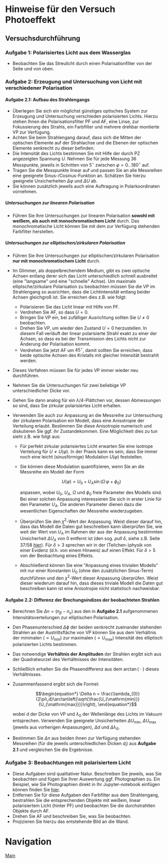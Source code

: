 # Hinweise für den Versuch Photoeffekt

## Versuchsdurchführung

### Aufgabe 1: Polarisiertes Licht aus dem Wasserglas

- Beobachten Sie das Streulicht durch einen Polarisationfilter von der Seite und von oben. 

### Aufgabe 2: Erzeugung und Untersuchung von Licht mit verschiedener Polarisation

#### Aufgabe 2.1: Aufbau des Strahlengangs

- Überlegen Sie sich ein möglichst günstiges optisches System zur Erzeugung und Untersuchung verschieden polarisierten Lichts. Hierzu stehen Ihnen die Polarisationsfilter PF und AF, eine Linse, zur Fokussierung des Strahls, ein Farbfilter und mehrere drehbar montierte VP zur Verfügung. 
- Achten Sie beim Strahlengang darauf, dass sich die Mitten der optischen Elemente auf der Strahlachse und die Ebenen der optischen Elemente senkrecht zu dieser befinden.
- Die Intensität des Lichts bestimmen Sie mit Hilfe der durch PZ angezeigten Spannung $U$. Nehmen Sie für jede Messung 36 Messpunkte, jeweils in Schritten von $5^{\circ}$ zwischen $\varphi=0\ldots180^{\circ}$ auf. 
- Tragen Sie die Messpunkte linear auf und passen Sie an alle Messreihen eine geeignete Sinus-/Cosinus-Funktion an. Schätzen Sie hierzu geeignete Unsicherheiten $\Delta\varphi$ und $\Delta U$ ab.
- Sie können zusätzlich jeweils auch eine Auftragung in Polarkoordinaten vornehmen. 

##### Untersuchungen zur linearen Polarisation

- Führen Sie Ihre Untersuchungen zur linearen Polarisation **sowohl mit weißem, als auch mit monochromatischem Licht** durch. Das monochromatische Licht können Sie mit dem zur Verfügung stehenden Farbfilter herstellen.

##### Untersuchungen zur elliptischen/zirkularen Polarisation

- Führen Sie Ihre Untersuchungen zur elliptischen/zirkularen Polarisation **nur mit monochromatischem Licht** durch. 

- Im Glimmer, als doppelbrechendem Medium, gibt es zwei optische Achsen entlang derer sich das Licht unterschiedlich schnell ausbreitet (eine "langsame" und eine "schnelle" Achse). Um maximale elliptsche/zirkulare Polarisation zu beobachten müssen Sie die VP im Strahlengang so ausrichten, dass die Lichtintensität entlang beider Achsen gleichgroß ist. Sie erreichen dies z.B. wie folgt: 
  - Polarisieren Sie das Licht linear mit Hilfe von PF.
  - Verdrehen Sie AF, so dass $U=0$.
  - Bringen Sie VP ein, bei zufälliger Ausrichtung sollten Sie $U\neq0$ beobachten.
  - Drehen Sie VP, um wieder den Zustand $U=0$ herzustellen. In diesem Fall verläuft der linear polarisierte Strahl exakt zu einer der Achsen, so dass es bei der Transmission des Lichts nicht zur Änderung der Polarisation kommt. 
  - Verdrehen Sie jetzt AF um $45^{\circ}$, damit sollten Sie erreichen, dass beide optische Achsen des Kristalls mit gleicher Intensität bestrahlt werden. 
  
- Dieses Verfahren müssen Sie für jedes VP immer wieder neu durchführen. 

- Nehmen Sie die Untersuchungen für zwei beliebige VP unterschiedlicher Dicke vor. 

- Gehen Sie dann analog für ein $\lambda/4$-Plättchen vor, dessen Abmessungen so sind, dass Sie zirkular polarisiertes Licht erhalten. 

- Verwenden Sie auch zur Anpassung an die Messreihe zur Untersuchung der zirkularen Polarisation ein Modell, dass eine Anisotropie der Verteilung erlaubt. Bestimmen Sie diese Anisotropie numerisch und diskutieren Sie ggf. ihr Zustandekommen. Eine Möglichkeit dies zu tun sieht z.B. wie folgt aus: 

  - Für perfekt zirkular polarisiertes Licht erwarten Sie eine isotrope Verteilung für $U\neq U(\varphi)$. In der Praxis kann es sein, dass Sie immer noch eine leicht (sinusförmige) Modulation $U(\varphi)$ feststellen. 

  - Sie können diese Modulation quantifizieren, wenn Sie an die Messreihe ein Modell der Form

    ```math
    \begin{equation*}
    U(\varphi) = U_{0}+U_{A}\sin(\Omega\,\varphi+\phi_{0})
    \end{equation*}
    ```

    anpassen, wobei $U_{0}$, $U_{A}$, $\Omega$ und $\phi_{0}$ freie Parameter des Modells sind. Bei einer solchen Anpassung interessieren Sie sich in erster Linie für den Parameter $U_{A}$. Die anderen Parameter dienen dazu die wesentlichen Eigenschaften der Messreihe wiederzugeben. 

  - Überprüfen Sie den $\chi^{2}$-Wert der Anpassung. Weist dieser darauf hin, dass das Modell die Daten gut beschreiben kann überprüfen Sie, wie weit der Wert von $U_{A}$ im Rahmen der aus der Anpassung bestimmten Unsicherheit $\Delta U_{A}$ von 0 entfernt ist (den sog. *pull* $\delta$, siehe z.B. Seite 37/58 [hier](https://labs.physik.kit.edu/downloads/P1Datnauswertung-2023-10-26.pdf)). Für $`\delta>3`$ sprechen wir in der (Teilchen-)physik von einer Evidenz (d.h. von einem Hinweis) auf einen Effekt. Für $`\delta>5`$ von der Beobachtung eines Effekts.

  - Abschließend können Sie eine "Anpassung eines trivialen Modells" mit nur einer Konstanten $U_{0}$ (ohne den zusätzlichen Sinus-Term) durchführen und den $\chi^{2}$-Wert dieser Anpassung überprüfen. Weist dieser wiederum darauf hin, dass dieses triviale Modell die Daten gut beschreiben kann ist eine Anisotropie nicht statistisch nachweisbar.  


#### Aufgabe 2.2: Differenz der Brechungsindizes der beobachteten Strahlen

- Berechnen Sie $\Delta n=\left(n_{\beta} - n_{\gamma}\right)$ aus den in **Aufgabe 2.1** aufgenommenen Intensitätsverteilungen zur elliptischen Polarisation. 

- Den Phasenunterschied $\Delta\phi$ der beiden senkrecht zueinander stehenden Strahlen an der Austrittsfläche von VP können Sie aus dem Verhältnis der minimalen ($\propto U_{\mathrm{min}}$) zur maximalen ($\propto U_{\mathrm{max}}$) Intensität des elliptisch polarisierten Lichts bestimmen. 

- Das notwendige **Verhältnis der Amplituden** der Strahlen ergibt sich aus der Quadratwurzel des Verhältnisses der Intensitäten. 

- Schließlich erhalten Sie die Phasendifferenz aus dem $\arctan(\ \cdot\ )$ dieses Verhältnisses. 

- Zusammenfassend ergibt sich die Formel: 
  ```math
  \begin{equation*}
  \Delta n = \frac{\lambda_{0}}{2\pi\,d}\arctan\left(\sqrt{\frac{U_{\mathrm{min}}}{U_{\mathrm{max}}}}\right),
  \end{equation*}
  ```

  wobei $d$ der Dicke von VP und $\lambda_{0}$ der Wellenlänge des Lichts im Vakuum entsprechen. Verwenden Sie geeignete Unsicherheiten $\Delta U_{\mathrm{min}}$, $\Delta U_{\mathrm{max}}$ (jeweils aus vorherigen Anpassungen), $\Delta d$ und $\Delta \lambda_{0}$. 

- Bestimmen Sie $\Delta n$ aus beiden ihnen zur Verfügung stehenden Messreihen (für die jeweils unterschiedlichen Dicken $d_{i}$) aus **Aufgabe 2.1** und vergleichen Sie die Ergebnisse.

### Aufgabe 3: Beobachtungen mit polarisiertem Licht

- Diese Aufgaben sind qualitativer Natur. Beschreiben Sie jeweils, was Sie beobachten und fügen Sie Ihrer Auswertung ggf. Photographien zu. Ein Beispiel, wie Sie Photographien direkt in Ihr Jupyter-notebook einfügen können finden Sie [hier](https://gitlab.kit.edu/kit/etp-lehre/p1-praktikum/students/-/blob/main/tools/add_figures.ipynb). 
- Entfernen Sie für diese Aufgaben den Farbfilter aus dem Strahlengang, bestrahlen Sie die entsprechenden Objekte mit weißem, linear polarisiertem Licht (hinter PF) und beobachten Sie die durchstrahlten Objekte durch AF. 
- Drehen Sie AF und beschreiben Sie, was Sie beobachten.  
- Projizieren Sie hierzu das entstehende Bild an die Wand. 

# Navigation

[Main](https://gitlab.kit.edu/kit/etp-lehre/p2-praktikum/students/-/tree/main/Polarisation)
